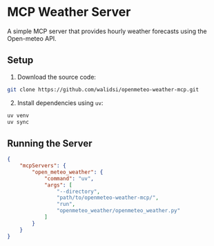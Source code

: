 # MCP Weather Server

A simple MCP server that provides hourly weather forecasts using the Open-meteo API.

## Setup

1. Download the source code:
```bash
git clone https://github.com/walidsi/openmeteo-weather-mcp.git
```

2. Install dependencies using `uv`:
```bash
uv venv
uv sync
```


## Running the Server

```json
{
    "mcpServers": {
        "open_meteo_weather": {
            "command": "uv",
            "args": [
                "--directory",
                "path/to/openmeteo-weather-mcp/",
                "run",
                "openmeteo_weather/openmeteo_weather.py"
            ] 
        }
    }
}
```
